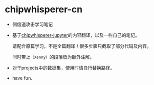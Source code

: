 # chipwhisperer-cn

* 侧信道攻击学习笔记

* 基于[chipwhisperer-jupyter](https://github.com/newaetech/chipwhisperer-jupyter/)的内容翻译，以及一些自己的笔记。
    
    请配合原篇学习，不是全篇翻译！很多步骤只截取了部分代码及内容。

    同时带上`（Xenny）`的段落皆为额外注解。

* 对于projects中的数据集，使用时请自行替换路径。

* have fun.

    